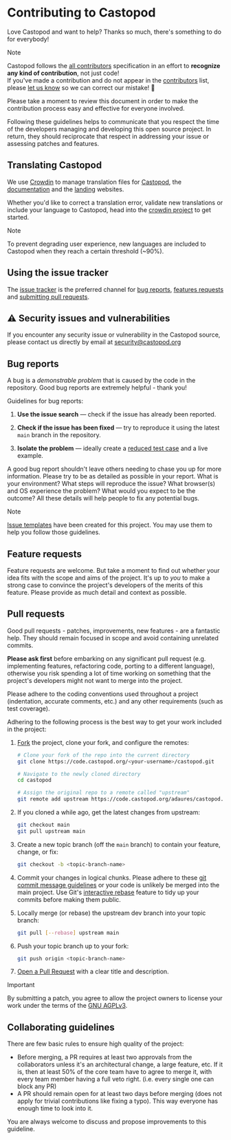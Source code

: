 # Contributing to Castopod

Love Castopod and want to help? Thanks so much, there's something to do for
everybody!

> [!NOTE]  
> Castopod follows the [all contributors](https://allcontributors.org/)
> specification in an effort to **recognize any kind of contribution**, not just
> code!  
> If you've made a contribution and do not appear in the
> [contributors](../index.md#contributors-✨) list, please
> [let us know](../index.md#contact) so we can correct our mistake! 🙂

Please take a moment to review this document in order to make the contribution
process easy and effective for everyone involved.

Following these guidelines helps to communicate that you respect the time of the
developers managing and developing this open source project. In return, they
should reciprocate that respect in addressing your issue or assessing patches
and features.

## Translating Castopod

We use [Crowdin](https://translate.castopod.org/) to manage translation files
for [Castopod](https://code.castopod.org/), the
[documentation](https://docs.castopod.org/) and the
[landing](https://castopod.org/) websites.

Whether you'd like to correct a translation error, validate new translations or
include your language to Castopod, head into the
[crowdin project](https://translate.castopod.org/) to get started.

> [!NOTE]  
> To prevent degrading user experience, new languages are included to Castopod
> when they reach a certain threshold (~90%).

## Using the issue tracker

The [issue tracker](https://code.castopod.org/adaures/castopod/-/issues) is the
preferred channel for [bug reports](#bug-reports),
[features requests](#feature-requests) and
[submitting pull requests](#pull-requests).

## ⚠️ Security issues and vulnerabilities

If you encounter any security issue or vulnerability in the Castopod source,
please contact us directly by email at
[security@castopod.org](mailto:security@castopod.org)

## Bug reports

A bug is a _demonstrable problem_ that is caused by the code in the repository.
Good bug reports are extremely helpful - thank you!

Guidelines for bug reports:

1. **Use the issue search** &mdash; check if the issue has already been
   reported.

2. **Check if the issue has been fixed** &mdash; try to reproduce it using the
   latest `main` branch in the repository.

3. **Isolate the problem** &mdash; ideally create a
   [reduced test case](https://css-tricks.com/reduced-test-cases/) and a live
   example.

A good bug report shouldn't leave others needing to chase you up for more
information. Please try to be as detailed as possible in your report. What is
your environment? What steps will reproduce the issue? What browser(s) and OS
experience the problem? What would you expect to be the outcome? All these
details will help people to fix any potential bugs.

> [!NOTE]  
> [Issue templates](https://docs.gitlab.com/ee/user/project/description_templates.html#using-the-templates) have
> been created for this project. You may use them to help you follow those
> guidelines.

## Feature requests

Feature requests are welcome. But take a moment to find out whether your idea
fits with the scope and aims of the project. It's up to _you_ to make a strong
case to convince the project's developers of the merits of this feature. Please
provide as much detail and context as possible.

## Pull requests

Good pull requests - patches, improvements, new features - are a fantastic help.
They should remain focused in scope and avoid containing unrelated commits.

**Please ask first** before embarking on any significant pull request (e.g.
implementing features, refactoring code, porting to a different language),
otherwise you risk spending a lot of time working on something that the
project's developers might not want to merge into the project.

Please adhere to the coding conventions used throughout a project (indentation,
accurate comments, etc.) and any other requirements (such as test coverage).

Adhering to the following process is the best way to get your work included in
the project:

1. [Fork](https://docs.gitlab.com/ee/user/project/repository/forking_workflow.html)
   the project, clone your fork, and configure the remotes:

   ```bash
   # Clone your fork of the repo into the current directory
   git clone https://code.castopod.org/<your-username>/castopod.git

   # Navigate to the newly cloned directory
   cd castopod

   # Assign the original repo to a remote called "upstream"
   git remote add upstream https://code.castopod.org/adaures/castopod.git
   ```

2. If you cloned a while ago, get the latest changes from upstream:

   ```bash
   git checkout main
   git pull upstream main
   ```

3. Create a new topic branch (off the `main` branch) to contain your feature,
   change, or fix:

   ```bash
   git checkout -b <topic-branch-name>
   ```

4. Commit your changes in logical chunks. Please adhere to these
   [git commit message guidelines](https://conventionalcommits.org/) or your
   code is unlikely be merged into the main project. Use Git's
   [interactive rebase](https://help.github.com/articles/about-git-rebase/)
   feature to tidy up your commits before making them public.

5. Locally merge (or rebase) the upstream dev branch into your topic branch:

   ```bash
   git pull [--rebase] upstream main
   ```

6. Push your topic branch up to your fork:

   ```bash
   git push origin <topic-branch-name>
   ```

7. [Open a Pull Request](https://docs.gitlab.com/ee/user/project/merge_requests/creating_merge_requests.html#new-merge-request-from-a-fork)
   with a clear title and description.

> [!IMPORTANT]  
> By submitting a patch, you agree to allow the project owners to license your
> work under the terms of the
> [GNU AGPLv3](https://code.castopod.org/adaures/castopod/-/blob/develop/LICENSE.md).

## Collaborating guidelines

There are few basic rules to ensure high quality of the project:

- Before merging, a PR requires at least two approvals from the collaborators
  unless it's an architectural change, a large feature, etc. If it is, then at
  least 50% of the core team have to agree to merge it, with every team member
  having a full veto right. (i.e. every single one can block any PR)
- A PR should remain open for at least two days before merging (does not apply
  for trivial contributions like fixing a typo). This way everyone has enough
  time to look into it.

You are always welcome to discuss and propose improvements to this guideline.
